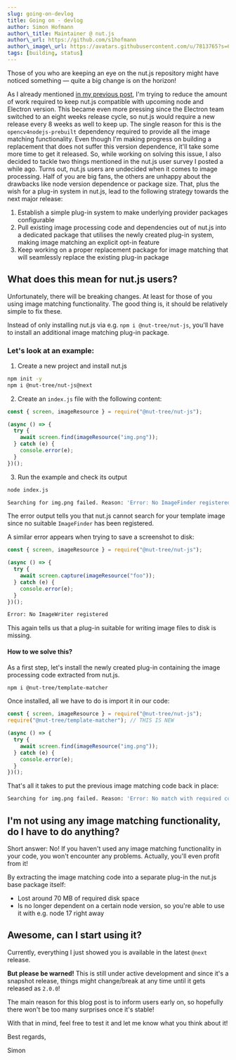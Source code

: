 ```yaml
---
slug: going-on-devlog
title: Going on - devlog
author: Simon Hofmann
author\_title: Maintainer @ nut.js
author\_url: https://github.com/s1hofmann
author\_image\_url: https://avatars.githubusercontent.com/u/7813765?s=60&v=4
tags: [building, status]
---
```


Those of you who are keeping an eye on the nut.js repository might have noticed something — quite a big change is on the horizon!

As I already mentioned [in my previous post](https://nutjs.dev/blog/incremental-steps-devlog), I'm trying to reduce the amount of work required to keep nut.js compatible with upcoming node and Electron version. This became even more pressing since the Electron team switched to an eight weeks release cycle, so nut.js would require a new release every 8 weeks as well to keep up.
The single reason for this is the `opencv4nodejs-prebuilt` dependency required to provide all the image matching functionality.
Even though I'm making progress on building a replacement that does not suffer this version dependence, it'll take some more time to get it released.
So, while working on solving this issue, I also decided to tackle two things mentioned in the nut.js user survey I posted a while ago.
Turns out, nut.js users are undecided when it comes to image processing.
Half of you are big fans, the others are unhappy about the drawbacks like node version dependence or package size.
That, plus the wish for a plug-in system in nut.js, lead to the following strategy towards the next major release:

1. Establish a simple plug-in system to make underlying provider packages configurable
2. Pull existing image processing code and dependencies out of nut.js into a dedicated package that utilises the newly created plug-in system, making image matching an explicit opt-in feature
3. Keep working on a proper replacement package for image matching that will seamlessly replace the existing plug-in package

## What does this mean for nut.js users?

Unfortunately, there will be breaking changes.
At least for those of you using image matching functionality.
The good thing is, it should be relatively simple to fix these.

Instead of only installing nut.js via e.g. `npm i @nut-tree/nut-js`, you'll have to install an additional image matching plug-in package.

### Let's look at an example:

1. Create a new project and install nut.js
```bash
npm init -y
npm i @nut-tree/nut-js@next
```

2. Create an `index.js` file with the following content:
```js
const { screen, imageResource } = require("@nut-tree/nut-js");

(async () => {
  try {
    await screen.find(imageResource("img.png"));
  } catch (e) {
    console.error(e);
  }
})();
```

3. Run the example and check its output
```bash
node index.js

Searching for img.png failed. Reason: 'Error: No ImageFinder registered'
```

The error output tells you that nut.js cannot search for your template image since no suitable `ImageFinder` has been registered.

A similar error appears when trying to save a screenshot to disk:
```js
const { screen, imageResource } = require("@nut-tree/nut-js");

(async () => {
  try {
    await screen.capture(imageResource("foo"));
  } catch (e) {
    console.error(e);
  }
})();
```

```bash
Error: No ImageWriter registered
```

This again tells us that a plug-in suitable for writing image files to disk is missing.

#### How to we solve this?

As a first step, let's install the newly created plug-in containing the image processing code extracted from nut.js.

```bash
npm i @nut-tree/template-matcher
```

Once installed, all we have to do is import it in our code:

```js
const { screen, imageResource } = require("@nut-tree/nut-js");
require("@nut-tree/template-matcher"); // THIS IS NEW

(async () => {
  try {
    await screen.find(imageResource("img.png"));
  } catch (e) {
    console.error(e);
  }
})();
```

That's all it takes to put the previous image matching code back in place:

```bash
Searching for img.png failed. Reason: 'Error: No match with required confidence 0.99. Best match: 0.9249920099973679 at (384, 26, 409.5, 62)'
```

## I'm not using any image matching functionality, do I have to do anything?

Short answer: No!
If you haven't used any image matching functionality in your code, you won't encounter any problems. Actually, you'll even profit from it!

By extracting the image matching code into a separate plug-in the nut.js base package itself:

- Lost around 70 MB of required disk space
- Is no longer dependent on a certain node version, so you're able to use it with e.g. node 17 right away

## Awesome, can I start using it?

Currently, everything I just showed you is available in the latest `@next` release.

**But please be warned!**
This is still under active development and since it's a snapshot release, things might change/break at any time until it gets released as `2.0.0`!

The main reason for this blog post is to inform users early on, so hopefully there won't be too many surprises once it's stable!

With that in mind, feel free to test it and let me know what you think about it!

Best regards,

Simon